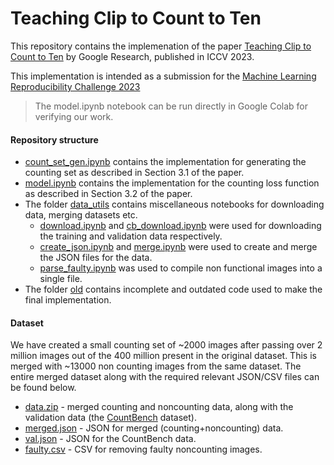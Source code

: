 # Teaching Clip to Count to Ten

This repository contains the implemenation of the paper [Teaching Clip to Count to Ten](https://arxiv.org/abs/2302.12066) by Google Research, published in ICCV 2023.

This implementation is intended as a submission for the [Machine Learning Reproducibility Challenge 2023](https://reproml.org/)

> The model.ipynb notebook can be run directly in Google Colab for verifying our work.

#### Repository structure 

* [count_set_gen.ipynb](https://github.com/Harshvardhan-Mestha/mlrc-2023/blob/main/count_set_gen.ipynb) contains the implementation for generating the counting set as described in Section 3.1 of the paper.
* [model.ipynb](https://github.com/Harshvardhan-Mestha/mlrc-2023/blob/main/model.ipynb) contains the implementation for the counting loss function as described in Section 3.2 of the paper.
* The folder [data_utils](https://github.com/Harshvardhan-Mestha/mlrc-2023/tree/main/data_utils) contains miscellaneous notebooks for downloading data, merging datasets etc.
    * [download.ipynb](https://github.com/Harshvardhan-Mestha/mlrc-2023/blob/main/data_utils/download.ipynb) and [cb_download.ipynb](https://github.com/Harshvardhan-Mestha/mlrc-2023/blob/main/data_utils/cb_download.ipynb) were used for downloading the training and validation data respectively.
    * [create_json.ipynb](https://github.com/Harshvardhan-Mestha/mlrc-2023/blob/main/data_utils/merge.ipynb) and [merge.ipynb]() were used to create and merge the JSON files for the data.
    * [parse_faulty.ipynb](https://github.com/Harshvardhan-Mestha/mlrc-2023/blob/main/data_utils/parse_faulty.ipynb) was used to compile non functional images into a single file.
* The folder [old](https://github.com/Harshvardhan-Mestha/mlrc-2023/blob/main/old) contains incomplete and outdated code used to make the final implementation.

#### Dataset

We have created a small counting set of ~2000 images after passing over 2 million images out of the 400 million present in the original dataset.
This is merged with ~13000 non counting images from the same dataset. The entire merged dataset along with the required relevant JSON/CSV files can be found below.

* [data.zip](https://drive.google.com/file/d/1zkLmt5cYNbNvMeF47MDDykoFaFPpD3js/view?usp=drive_link) - merged counting and noncounting data, along with the validation data (the [CountBench](https://github.com/teaching-clip-to-count/teaching-clip-to-count.github.io/blob/main/CountBench.json) dataset).
* [merged.json](https://drive.google.com/file/d/13mdK-jX_eDNa5v-HB34WOS3WNHSru_ir/view?usp=drive_link) - JSON for merged (counting+noncounting) data.
* [val.json](https://drive.google.com/file/d/1p_3VGWoJVmeUJ08ndljUauk48KwgHV_l/view?usp=drive_link) - JSON for the CountBench data.
* [faulty.csv](https://drive.google.com/file/d/1egPpR5IaN9ND7D3TH8l8U3NGogekfldx/view?usp=drive_link) - CSV for removing faulty noncounting images.


